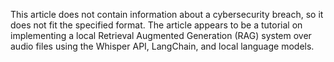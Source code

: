 This article does not contain information about a cybersecurity breach, so it does not fit the specified format. The article appears to be a tutorial on implementing a local Retrieval Augmented Generation (RAG) system over audio files using the Whisper API, LangChain, and local language models.
